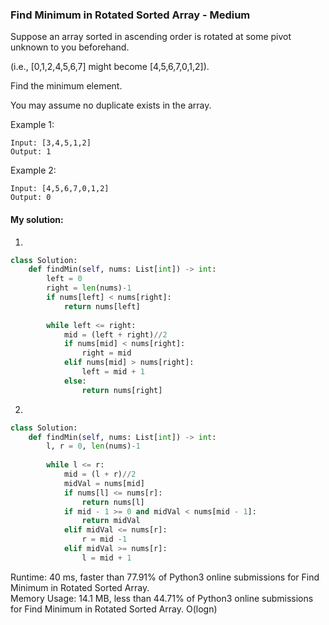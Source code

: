 ### Find Minimum in Rotated Sorted Array - Medium

Suppose an array sorted in ascending order is rotated at some pivot unknown to you beforehand.

(i.e.,  [0,1,2,4,5,6,7] might become  [4,5,6,7,0,1,2]).

Find the minimum element.

You may assume no duplicate exists in the array.

Example 1:
```
Input: [3,4,5,1,2] 
Output: 1
```
Example 2:
```
Input: [4,5,6,7,0,1,2]
Output: 0
```

#### My solution:

1. 

```python
class Solution:
    def findMin(self, nums: List[int]) -> int:
        left = 0
        right = len(nums)-1
        if nums[left] < nums[right]:
            return nums[left]
        
        while left <= right:
            mid = (left + right)//2
            if nums[mid] < nums[right]:
                right = mid 
            elif nums[mid] > nums[right]:
                left = mid + 1 
            else:
                return nums[right]
```

2. 

```python
class Solution:
    def findMin(self, nums: List[int]) -> int:
        l, r = 0, len(nums)-1
        
        while l <= r:
            mid = (l + r)//2
            midVal = nums[mid]
            if nums[l] <= nums[r]:
                return nums[l]
            if mid - 1 >= 0 and midVal < nums[mid - 1]:
                return midVal
            elif midVal <= nums[r]:
                r = mid -1
            elif midVal >= nums[r]:
                l = mid + 1
```



Runtime: 40 ms, faster than 77.91% of Python3 online submissions for Find Minimum in Rotated Sorted Array.   
Memory Usage: 14.1 MB, less than 44.71% of Python3 online submissions for Find Minimum in Rotated Sorted Array.
O(logn)
